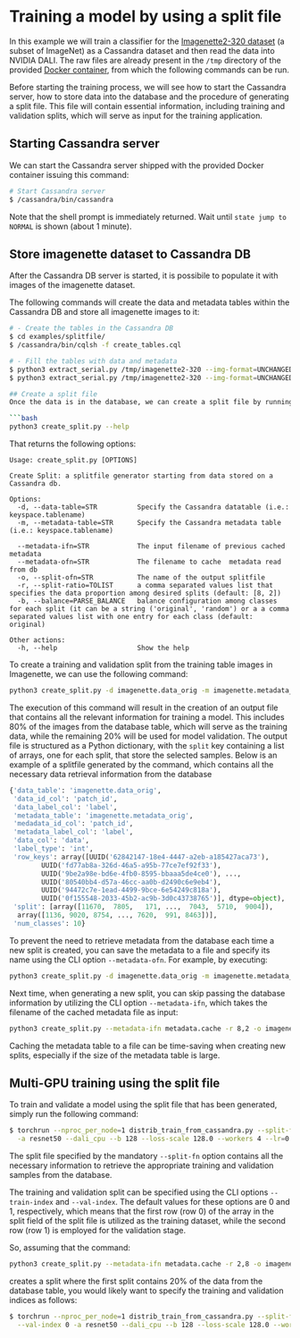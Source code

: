 # Training a model by using a split file
In this example we will train a classifier for the [Imagenette2-320
dataset](https://github.com/fastai/imagenette) (a subset of ImageNet)
as a Cassandra dataset and then read the data into NVIDIA DALI.
The raw files are already present in the `/tmp` directory of the
provided [Docker container](../../README.md#running-the-docker-container),
from which the following commands can be run.

Before starting the training process, we will see how to start the Cassandra server, how to store data into the database and the procedure of generating a split file. This file will contain essential information, including training and validation splits, which will serve as input for the training application.

## Starting Cassandra server
We can start the Cassandra server shipped with the provided
Docker container issuing this command:

```bash
# Start Cassandra server
$ /cassandra/bin/cassandra

```

Note that the shell prompt is immediately returned.  Wait until `state
jump to NORMAL` is shown (about 1 minute).

## Store imagenette dataset to Cassandra DB
After the Cassandra DB server is started, it is possibile to populate it with images of the imagenette dataset.

The following commands will create the data and metadata tables within the Cassandra DB and store all imagenette images to it:

```bash
# - Create the tables in the Cassandra DB
$ cd examples/splitfile/
$ /cassandra/bin/cqlsh -f create_tables.cql

# - Fill the tables with data and metadata
$ python3 extract_serial.py /tmp/imagenette2-320 --img-format=UNCHANGED --split-subdir=train --data-table=imagenette.data_orig --metadata-table=imagenette.metadata_orig
$ python3 extract_serial.py /tmp/imagenette2-320 --img-format=UNCHANGED --split-subdir=val --data-table=imagenette.data_orig --metadata-table=imagenette.metadata_orig

## Create a split file
Once the data is in the database, we can create a split file by running the ```create_split.py``` script. To view the different options available for the script, we can use the command:

```bash
python3 create_split.py --help
```

That returns the following options:

```
Usage: create_split.py [OPTIONS]

Create Split: a splitfile generator starting from data stored on a Cassandra db.

Options:
  -d, --data-table=STR          Specify the Cassandra datatable (i.e.: keyspace.tablename)
  -m, --metadata-table=STR      Specify the Cassandra metadata table (i.e.: keyspace.tablename)

  --metadata-ifn=STR            The input filename of previous cached metadata
  --metadata-ofn=STR            The filename to cache  metadata read from db
  -o, --split-ofn=STR           The name of the output splitfile
  -r, --split-ratio=TOLIST      a comma separated values list that specifies the data proportion among desired splits (default: [8, 2])
  -b, --balance=PARSE_BALANCE   balance configuration among classes for each split (it can be a string ('original', 'random') or a a comma separated values list with one entry for each class (default: original)

Other actions:
  -h, --help                    Show the help
```

To create a training and validation split from the training table images in Imagenette, we can use the following command:

```bash
python3 create_split.py -d imagenette.data_orig -m imagenette.metadata_orig -r 8,2 -o imagenette_splitfile.pckl
```

The execution of this command will result in the creation of an output
file that contains all the relevant information for training a
model. This includes 80% of the images from the database table, which
will serve as the training data, while the remaining 20% will be used
for model validation. The output file is structured as a Python
dictionary, with the `split` key containing a list of arrays, one for
each split, that store the selected samples. Below is an example of a
splitfile generated by the command, which contains all the necessary
data retrieval information from the database

```python
{'data_table': 'imagenette.data_orig',
 'data_id_col': 'patch_id',
 'data_label_col': 'label',
 'metadata_table': 'imagenette.metadata_orig',
 'medadata_id_col': 'patch_id',
 'metadata_label_col': 'label',
 'data_col': 'data',
 'label_type': 'int',
 'row_keys': array([UUID('62842147-18e4-4447-a2eb-a185427aca73'),
        UUID('fd77ab8a-326d-46a5-a95b-77ce7ef92f33'),
        UUID('9be2a98e-bd6e-4fb0-8595-bbaaa5de4ce0'), ...,
        UUID('80540bb4-d57a-46cc-aa0b-d2490c6e9eb4'),
        UUID('94472c7e-1ead-4499-9bce-6e54249c818a'),
        UUID('0f155548-2033-45b2-ac9b-3d0c43738765')], dtype=object),
 'split': [array([11670,  7805,   171, ...,  7043,  5710,  9004]),
  array([1136, 9020, 8754, ..., 7620,  991, 8463])],
 'num_classes': 10}
```

To prevent the need to retrieve metadata from the database each time a
new split is created, you can save the metadata to a file and specify
its name using the CLI option `--metadata-ofn`. For example, by
executing:

```bash
python3 create_split.py -d imagenette.data_orig -m imagenette.metadata_orig -r 8,2 --metadata-ofn metadata.cache -o imagenette_splitfile.pckl
```

Next time, when generating a new split, you can skip passing the
database information by utilizing the CLI option `--metadata-ifn`,
which takes the filename of the cached metadata file as input:

```bash
python3 create_split.py --metadata-ifn metadata.cache -r 8,2 -o imagenette_splitfile.pckl
```

Caching the metadata table to a file can be time-saving when creating
new splits, especially if the size of the metadata table is large.


## Multi-GPU training using the split file

To train and validate a model using the split file that has been
generated, simply run the following command:

```bash
$ torchrun --nproc_per_node=1 distrib_train_from_cassandra.py --split-fn imagenette_splitfile.pckl \
  -a resnet50 --dali_cpu --b 128 --loss-scale 128.0 --workers 4 --lr=0.4 --opt-level O2
```

The split file specified by the mandatory `--split-fn` option contains
all the necessary information to retrieve the appropriate training and
validation samples from the database.

The training and validation split can be specified using the CLI
options `--train-index` and `--val-index`. The default values for
these options are 0 and 1, respectively, which means that the first
row (row 0) of the array in the split field of the split file is
utilized as the training dataset, while the second row (row 1) is
employed for the validation stage.

So, assuming that the command:

```bash
python3 create_split.py --metadata-ifn metadata.cache -r 2,8 -o imagenette_splitfile.pckl
```

creates a split where the first split contains 20% of the data from
the database table, you would likely want to specify the training and
validation indices as follows:

```bash
$ torchrun --nproc_per_node=1 distrib_train_from_cassandra.py --split-fn imagenette_splitfile.pckl --train-index 1 \
  --val-index 0 -a resnet50 --dali_cpu --b 128 --loss-scale 128.0 --workers 4 --lr=0.4 --opt-level O2
```
